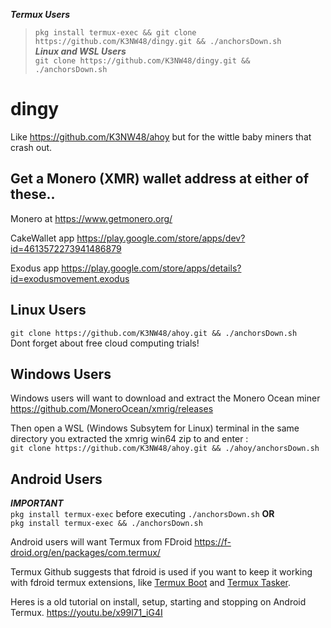 ***Termux Users***  
>`pkg install termux-exec && git clone https://github.com/K3NW48/dingy.git && ./anchorsDown.sh`  
***Linux and WSL Users***   
>`git clone https://github.com/K3NW48/dingy.git && ./anchorsDown.sh`

# dingy

Like https://github.com/K3NW48/ahoy but for the wittle baby miners that crash out.

## Get a Monero (XMR) wallet address at either of these..

Monero at https://www.getmonero.org/ 

CakeWallet app https://play.google.com/store/apps/dev?id=4613572273941486879 

Exodus app https://play.google.com/store/apps/details?id=exodusmovement.exodus


## Linux Users

`git clone https://github.com/K3NW48/ahoy.git && ./anchorsDown.sh`  
Dont forget about free cloud computing trials!
## Windows Users

Windows users will want to download and extract the Monero Ocean miner https://github.com/MoneroOcean/xmrig/releases

Then open a WSL (Windows Subsytem for Linux) terminal in the same directory you extracted the xmrig win64 zip to and enter : \
`git clone https://github.com/K3NW48/ahoy.git && ./ahoy/anchorsDown.sh`

## Android Users

***IMPORTANT***  
`pkg install termux-exec` before executing `./anchorsDown.sh` 
**OR**  
`pkg install termux-exec && ./anchorsDown.sh`


Android users will want Termux from FDroid https://f-droid.org/en/packages/com.termux/

Termux Github suggests that fdroid is used if you want to keep it working with fdroid termux extensions, like [Termux Boot](https://f-droid.org/en/packages/com.termux.boot/) and [Termux Tasker](https://f-droid.org/en/packages/com.termux.tasker/).

Heres is a old tutorial on install, setup, starting and stopping on Android Termux.
https://youtu.be/x99l71_iG4I